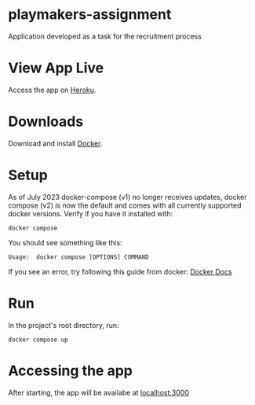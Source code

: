 # playmakers-assignment
Application developed as a task for the recruitment process

# View App Live
Access the app on [Heroku](https://fsouza-playmakers-assignment-c9f1ab9b3ace.herokuapp.com/).

# Downloads
Download and install [Docker](https://docs.docker.com/get-docker).

# Setup
As of July 2023 docker-compose (v1) no longer receives updates, docker compose (v2) is now the default and comes with all currently supported docker versions. Verify if you have it installed with:
```console
docker compose
```

You should see something like this:
```
Usage:  docker compose [OPTIONS] COMMAND
```

If you see an error, try following this guide from docker:
[Docker Docs](https://docs.docker.com/compose/migrate/)

# Run
In the project's root directory, run:
```console
docker compose up
```

# Accessing the app
After starting, the app will be availabe at [localhost:3000](http://localhost:3000/)
